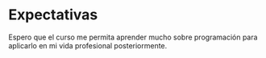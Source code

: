 # Expectativas
Espero que el curso me permita aprender mucho sobre programación para aplicarlo en mi vida profesional posteriormente. 